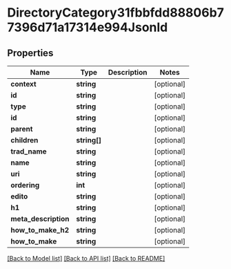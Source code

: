 # DirectoryCategory31fbbfdd88806b77396d71a17314e994Jsonld

## Properties
Name | Type | Description | Notes
------------ | ------------- | ------------- | -------------
**context** | **string** |  | [optional] 
**id** | **string** |  | [optional] 
**type** | **string** |  | [optional] 
**id** | **string** |  | [optional] 
**parent** | **string** |  | [optional] 
**children** | **string[]** |  | [optional] 
**trad_name** | **string** |  | [optional] 
**name** | **string** |  | [optional] 
**uri** | **string** |  | [optional] 
**ordering** | **int** |  | [optional] 
**edito** | **string** |  | [optional] 
**h1** | **string** |  | [optional] 
**meta_description** | **string** |  | [optional] 
**how_to_make_h2** | **string** |  | [optional] 
**how_to_make** | **string** |  | [optional] 

[[Back to Model list]](../../README.md#documentation-for-models) [[Back to API list]](../../README.md#documentation-for-api-endpoints) [[Back to README]](../../README.md)

